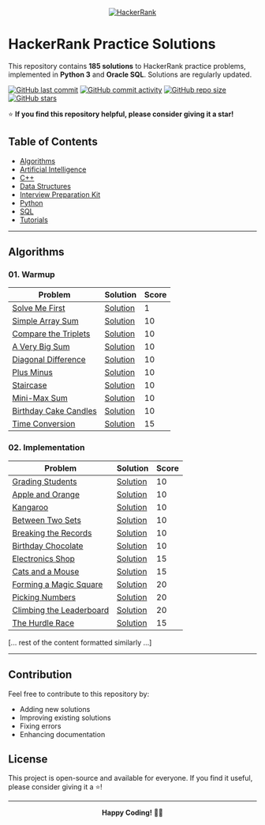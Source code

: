 <p align="center">
  <a href="https://www.hackerrank.com/marinskiy">
    <img src="https://i0.wp.com/gradsingames.com/wp-content/uploads/2016/05/856771_668224053197841_1943699009_o.png" alt="HackerRank">
  </a>
</p>

# HackerRank Practice Solutions

This repository contains **185 solutions** to HackerRank practice problems, implemented in **Python 3** and **Oracle SQL**. Solutions are regularly updated.

[![GitHub last commit](https://img.shields.io/github/last-commit/marinskiy/HackerrankPractice.svg)](https://github.com/marinskiy/HackerrankPractice) 
[![GitHub commit activity](https://img.shields.io/github/commit-activity/y/marinskiy/HackerrankPractice.svg)](https://github.com/marinskiy/HackerrankPractice)
[![GitHub repo size](https://img.shields.io/github/repo-size/marinskiy/HackerrankPractice.svg)](https://github.com/marinskiy/HackerrankPractice) 
[![GitHub stars](https://img.shields.io/github/stars/marinskiy/HackerrankPractice.svg)](https://github.com/marinskiy/HackerrankPractice)

⭐ **If you find this repository helpful, please consider giving it a star!**

## Table of Contents

- [Algorithms](#algorithms)
- [Artificial Intelligence](#artificial-intelligence)
- [C++](#c)
- [Data Structures](#data-structures)
- [Interview Preparation Kit](#interview-preparation-kit)
- [Python](#python)
- [SQL](#sql)
- [Tutorials](#tutorials)

---

## Algorithms

### 01. Warmup
| Problem | Solution | Score |
|---------|----------|-------|
| [Solve Me First](https://www.hackerrank.com/challenges/solve-me-first/problem) | [Solution](Algorithms/01.%20Warmup/001.%20Solve%20Me%20First.py) | 1 |
| [Simple Array Sum](https://www.hackerrank.com/challenges/simple-array-sum/problem) | [Solution](Algorithms/01.%20Warmup/002.%20Simple%20Array%20Sum.py) | 10 |
| [Compare the Triplets](https://www.hackerrank.com/challenges/compare-the-triplets/problem) | [Solution](Algorithms/01.%20Warmup/003.%20Compare%20the%20Triplets.py) | 10 |
| [A Very Big Sum](https://www.hackerrank.com/challenges/a-very-big-sum/problem) | [Solution](Algorithms/01.%20Warmup/004.%20A%20Very%20Big%20Sum.py) | 10 |
| [Diagonal Difference](https://www.hackerrank.com/challenges/diagonal-difference/problem) | [Solution](Algorithms/01.%20Warmup/005.%20Diagonal%20Difference.py) | 10 |
| [Plus Minus](https://www.hackerrank.com/challenges/plus-minus/problem) | [Solution](Algorithms/01.%20Warmup/006.%20Plus%20Minus.py) | 10 |
| [Staircase](https://www.hackerrank.com/challenges/staircase/problem) | [Solution](Algorithms/01.%20Warmup/007.%20Staircase.py) | 10 |
| [Mini-Max Sum](https://www.hackerrank.com/challenges/mini-max-sum/problem) | [Solution](Algorithms/01.%20Warmup/008.%20Mini-Max%20Sum.py) | 10 |
| [Birthday Cake Candles](https://www.hackerrank.com/challenges/birthday-cake-candles/problem) | [Solution](Algorithms/01.%20Warmup/009.%20Birthday%20Cake%20Candles.py) | 10 |
| [Time Conversion](https://www.hackerrank.com/challenges/time-conversion/problem) | [Solution](Algorithms/01.%20Warmup/010.%20Time%20Conversion.py) | 15 |

### 02. Implementation
| Problem | Solution | Score |
|---------|----------|-------|
| [Grading Students](https://www.hackerrank.com/challenges/grading/problem) | [Solution](Algorithms/02.%20Implementation/001.%20Grading%20Students.py) | 10 |
| [Apple and Orange](https://www.hackerrank.com/challenges/apple-and-orange/problem) | [Solution](Algorithms/02.%20Implementation/002.%20Apple%20and%20Orange.py) | 10 |
| [Kangaroo](https://www.hackerrank.com/challenges/kangaroo/problem) | [Solution](Algorithms/02.%20Implementation/003.%20Kangaroo.py) | 10 |
| [Between Two Sets](https://www.hackerrank.com/challenges/between-two-sets/problem) | [Solution](Algorithms/02.%20Implementation/004.%20Between%20Two%20Sets.py) | 10 |
| [Breaking the Records](https://www.hackerrank.com/challenges/breaking-best-and-worst-records/problem) | [Solution](Algorithms/02.%20Implementation/005.%20Breaking%20the%20Records.py) | 10 |
| [Birthday Chocolate](https://www.hackerrank.com/challenges/the-birthday-bar/problem) | [Solution](Algorithms/02.%20Implementation/006.%20Birthday%20Chocolate.py) | 10 |
| [Electronics Shop](https://www.hackerrank.com/challenges/electronics-shop/problem) | [Solution](Algorithms/02.%20Implementation/013.%20Electronics%20Shop.py) | 15 |
| [Cats and a Mouse](https://www.hackerrank.com/challenges/cats-and-a-mouse/problem) | [Solution](Algorithms/02.%20Implementation/014.%20Cats%20and%20a%20Mouse.py) | 15 |
| [Forming a Magic Square](https://www.hackerrank.com/challenges/magic-square-forming) | [Solution](Algorithms/02.%20Implementation/015.%20Forming%20a%20Magic%20Square.py) | 20 |
| [Picking Numbers](https://www.hackerrank.com/challenges/picking-numbers) | [Solution](Algorithms/02.%20Implementation/016.%20Picking%20Numbers.py) | 20 |
| [Climbing the Leaderboard](https://www.hackerrank.com/challenges/climbing-the-leaderboard/problem) | [Solution](Algorithms/02.%20Implementation/017.%20Climbing%20the%20Leaderboard.py) | 20 |
| [The Hurdle Race](https://www.hackerrank.com/challenges/the-hurdle-race/problem) | [Solution](Algorithms/02.%20Implementation/018.%20The%20Hurdle%20Race.py) | 15 |

[... rest of the content formatted similarly ...]

---

## Contribution

Feel free to contribute to this repository by:
- Adding new solutions
- Improving existing solutions
- Fixing errors
- Enhancing documentation

## License

This project is open-source and available for everyone. If you find it useful, please consider giving it a ⭐!

---

<p align="center">
  <b>Happy Coding!</b> 👨‍💻
</p>
